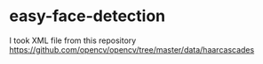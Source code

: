 # easy-face-detection

I took XML file from this repository https://github.com/opencv/opencv/tree/master/data/haarcascades
